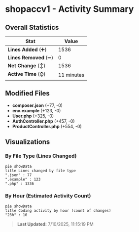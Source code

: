 # shopaccv1 - Activity Summary 

## Overall Statistics

| Stat                   | Value                                                             |
| ---------------------- | ----------------------------------------------------------------- |
| **Lines Added** (➕)   | 1536                                          |
| **Lines Removed** (➖) | 0                                        |
| **Net Change** (↕)    | 1536                |
| **Active Time** (⌚)   | 11 minutes |


## Modified Files
- **composer.json** (+77, -0)
- **env.example** (+123, -0)
- **User.php** (+325, -0)
- **AuthController.php** (+457, -0)
- **ProductController.php** (+554, -0)

## Visualizations

### By File Type (Lines Changed)

```mermaid
pie showData
title Lines changed by file type
".json" : 77
".example" : 123
".php" : 1336
```

### By Hour (Estimated Activity Count)

```mermaid
pie showData
title Coding activity by hour (count of changes)
"23h" : 10
```


> **Last Updated:** 7/10/2025, 11:15:19 PM